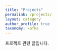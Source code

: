 ```yaml
---
title: "Projects"
permalink: /projects/
layout: category
author_profile: true
taxonomy: kafka
---
```


프로젝트 관련 글입니다.

